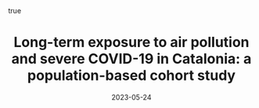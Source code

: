 ---
title: "Long-term exposure to air pollution and severe COVID-19 in Catalonia: a population-based cohort study"

publication: "**Nat Commun**. 2023;*14*(1):2916. <a href='https://www.nature.com/articles/s41467-023-38469-7' target='_blank' rel='noopener noreferrer'>10.1038/s41467-023-38469-7</a>"

# Publication name and optional abbreviated publication name.
# publication_short: ""

authors:
- otavioranzani
- Alari A
- Olmos S
- Milà C
- Rico A
- Ballester J
- Basagaña X
- Chaccour C
- Dadvand P
- Duarte-Salles T
- Foraster M
- Nieuwenhuijsen M
- Sunyer J
- Valentín A
- Kogevinas M
- Lazcano U
- Avellaneda-Gómez C
- Vivanco R
- Tonne C

# Publication type.
# Accepts a single type but formatted as a YAML list (for Hugo requirements).
# Enter a publication type from the CSL standard.
publication_types: ["article-journal"]

doi: "10.1038/s41467-023-38469-7"
add_badge: true

featured: true

categories: ['covid',"air pollution"]

date: "2023-05-24"

# Schedule page publish date (NOT publication's date).
publishDate: "2025-06-02"

external_link: "https://www.nature.com/articles/s41467-023-38469-7"

links: 
 - name: PDF
   url: "https://www.nature.com/articles/s41467-023-38469-7.pdf"
 - name: Supplemental Material
   url: "https://static-content.springer.com/esm/art%3A10.1038%2Fs41467-023-38469-7/MediaObjects/41467_2023_38469_MOESM1_ESM.pdf"
 # - name: Code
 #   url: "https://github.com/oranzani/Ranzani_Bastos_etal_LRM_COVID19Brazil"
 # - name: Editorial
 #   url: "https://www.thelancet.com/journals/lanres/article/PIIS2213-2600(21)00080-1/fulltext"
 # - name: Media
 #   url: "https://jornal.usp.br/ciencias/ciencias-da-saude/quais-sao-os-caminhos-para-vencer-a-tuberculose-resistente/"


math: true

projects: []

slides: example
---